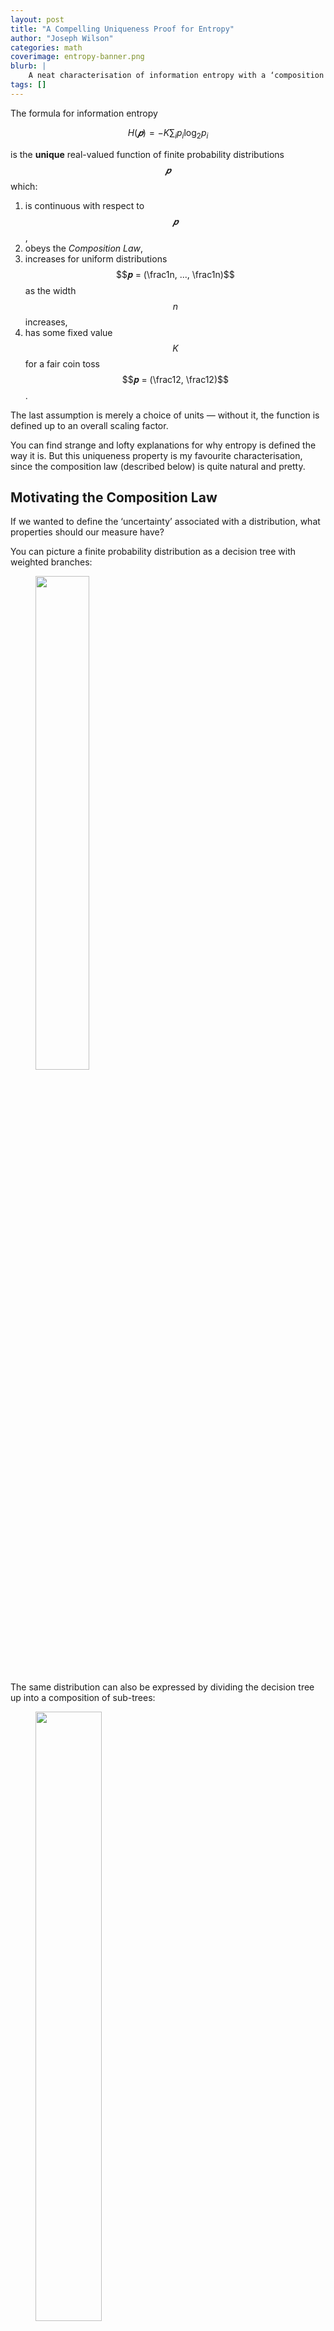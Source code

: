 ```yaml
---
layout: post
title: "A Compelling Uniqueness Proof for Entropy"
author: "Joseph Wilson"
categories: math
coverimage: entropy-banner.png
blurb: |
    A neat characterisation of information entropy with a ‘composition law’, and a uniqueness proof.
tags: []
---
```


The formula for information entropy

$$
H(𝒑) = -K \sum_{i} p_i \log_2 p_i
$$

is the **unique** real-valued function of finite probability distributions $$𝒑$$ which:

1. is continuous with respect to $$𝒑$$,
2. obeys the _Composition Law_,
3. increases for uniform distributions $$𝒑 = (\frac1n, ..., \frac1n)$$ as the width $$n$$ increases,
4. has some fixed value $$K$$ for a fair coin toss $$𝒑 = (\frac12, \frac12)$$.

The last assumption is merely a choice of units — without it, the function is defined up to an overall scaling factor.

You can find strange and lofty explanations for why entropy is defined the way it is.
But this uniqueness property is my favourite characterisation, since the composition law (described below) is quite natural and pretty.

## Motivating the Composition Law

If we wanted to define the ‘uncertainty’ associated with a distribution, what properties should our measure have?

You can picture a finite probability distribution as a decision tree with weighted branches:

<figure>
    <img src="{{ site.github.url }}/assets/img/entropy-fig-1.png" width="45%">
</figure>

The same distribution can also be expressed by dividing the decision tree up into a composition of sub-trees:

<figure>
    <img src="{{ site.github.url }}/assets/img/entropy-fig-2.png" width="50%">
</figure>

Notice that each final outcome still has the same overall probability — all we’ve done is added an extra ‘step’ in the random process.

Since these two pictures represent the same scenario, **we want our uncertainty measure to be the same for both.**
But how do you measure the total uncertainty in the second picture? By taking a _weighted sum_ of the uncertainties of each sub-tree.

Why a weighted sum?
Consider what should happen when one of the branches’ probabilities goes to zero: the total uncertainty should not include the uncertainty of the sub-tree under that branch, since it is certain that the outcome won’t be there.

For example, the probability of $$\{5, 6\}$$ is $$.1$$ in the picture, so the total uncertainty contains only a small contribution from the green sub-tree.

With this equivalence property, our uncertainty measure $$H$$ should satisfy

<figure>
    <img src="{{ site.github.url }}/assets/img/entropy-eqn.png" style="height: 5ex;">
</figure>

where the probabilities on each branch are too small to draw, but are still there!

### Formally

Now we can codify this _composition law_ more formally. Let

$$
\begin{aligned}
𝒑: Ω &→ [0, 1] \\
i &↦ p_i
\end{aligned}
$$

be a finite probability distribution with $$\sum_{i ∈ Ω} p_i = 1$$. Let $$\sim$$ be some equivalence relation on $$Ω$$. Define the _quotient_ distribution

$$
\begin{aligned} 
𝒑/{\sim}: Ω/{\sim} &→ [0, 1] \\
[i] &↦ \textstyle\sum_{j \sim i} p_j
\end{aligned}
$$

where $$[i]$$ is the equivalence class of $$i$$, and define the _restricted_ distributions:

$$
\begin{aligned}
𝒑|_{[i]} : [i] &→ [0, 1] \\
j &↦ \frac{p_j}{\sum_{k \sim j} p_k}
\end{aligned}
$$

These fit into the example above where $$Ω = \{1, ..., 6\}$$ like so:

<figure>
    <img src="{{ site.github.url }}/assets/img/entropy-fig-3.png" width="90%">
</figure>

Expressed in this language, the composition law is

$$
H(𝒑) = H(𝒑/{\sim}) + \sum_{e ∈ Ω/{\sim}} (𝒑/{\sim})(e) \, H(𝒑|_e)
$$

where $$(𝒑/{\sim})(e) = \sum_{i ∈ e} p_i$$.


## Proof of Uniqueness

We will prove that any ‘uncertainty’ function $$H(𝒑) ≡ H(p_1, ..., p_n)$$ satisfying

1. continuity
2. the composition law
3. the property that $$H(\frac1n, …, \frac1n)$$ increases with $$n$$

must be equal to the Shannon entropy

$$
H(𝒑) = -K \sum_{i} p_i \log_2 p_i
$$

where $$K = H(\frac12, \frac12)$$.
The proof is in three steps, one for each property above:

1. Show that $$H(𝒑)$$ is uniquely defined for all distributions $$𝒑$$ if it is known for all _rational_ distributions $$𝒒 ∈ ℚ^n$$.
2. Show that $$H(𝒒)$$ is uniquely defined for all rational distributions $$𝒒$$ if the entropy of the uniform distribution

    $$U(n) ≔ H(\underbrace{\textstyle\frac1n, ..., \frac1n}_n)$$

    is known for all $$n$$. 
3. Show that $$U(n)$$ is uniquely defined for all $$n$$ if we fix $$U(2) = K$$.

### Step 1.

This follows by the assumption of continuity. If $$𝒑 ∈ ℝ^n$$ is the limit a sequence of rational distributions $$𝒒_i ∈ ℚ^n$$, then by continuity $$H(𝒑) = \lim_i H(𝒒_i)$$.

### Step 2.

Let $$𝒒 ∈ ℚ^n$$ be a rational distribution, and let $$D$$ be the lowest common denominator of all the probabilities $$q_i$$, so that

$$
𝒒 = (d_1/D, d_2/D, ..., d_n/D)
$$

where $$d_i$$ are non-negative integers.
Now consider the set $$Ω = \{1, 2, ..., D\}$$, and let $$𝒓(i) ≔ 1/D$$ be the uniform distribution on $$Ω$$.
Define an equivalence relation $$\sim$$ which partitions $$Ω$$ into $$n$$ different sets $$\{e_1, e_2, ..., e_n\}$$, where the $$i$$th set contains $$d_i$$ elements.
The size of the $$i$$th equivalence group, as a fraction of the whole, is given by $$|e_i|/|Ω| = d_i/D = q_i$$, and we have $$𝒓/{\sim} = 𝒒$$ by construction.

<figure>
    <img src="{{ site.github.url }}/assets/img/entropy-fig-4.png" width="100%">
</figure>

From the composition law, we have

$$
\begin{aligned}
H(𝒓) &= H(𝒓/{\sim}) + \sum_{i = 1}^n \frac{d_i}D \, H(𝒓|_{e_i}) \\
U(D) &= H(𝒒) + \sum_{i=1}^n \frac{d_i}D \, U(d_i)
\end{aligned}
$$

since $$H(𝒓) = U(D)$$ and
$$H(𝒓|_{e_i}) = U(d_i)$$.
This shows that $$H(𝒒)$$ is uniquely defined if $$U(n)$$ is known for all $$n$$.

### Step 3.

We will now show that $$U(n)$$ is uniquely defined by $$U(2)$$ by showing that the only possible functions are

$$U(n) = K\log_2 n$$

where $$K$$ is a free parameter.

Consider a uniform distribution $$r$$ on $$\{1, 2, ..., nm\}$$ partitioned by $$\sim$$ into $$n$$ groups of $$m$$, so that the $$i$$th equivalence class is $$[ni] = \{ni, ni + 1, ni + m - 1\}$$.
Writing down the composition law for this partition yields

$$
\begin{aligned}
H(𝒓) &= H(𝒓/{\sim}) + \sum_{i = 1}^n \frac1n H(𝒓|_{[ni]}) \\
U(nm) &= U(n) + \sum_{i = 1}^n \frac1n U(m)
\end{aligned}
$$

and hence $$U(nm) = U(n) + U(m)$$. This logarithm-like property, in addition to the assumption that $$U(n)$$ increases with $$n$$, narrows the space of possible functions to multiples of $$\log n$$.
By choosing $$U(2) ≔ K$$, we fix $$U(n) = K\log_2 n$$.


This completes the proof!

In summary, under the three assumptions, knowing $$U(2) ≡ H(\frac12, \frac12)$$ is enough to uniquely define $$U(n)$$ for all $$n$$, which is in turn enough to uniquely define $$H(𝒒)$$ for all rational distributions $$𝒒$$, which is enough to define $$H$$ completely.
